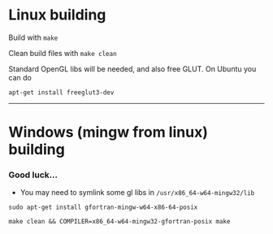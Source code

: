 # Linux building

Build with ```make```

Clean build files with ```make clean```

[](screen.png)

Standard OpenGL libs will be needed, and also free GLUT. On Ubuntu you can do

```apt-get install freeglut3-dev```

___

# Windows (mingw from linux) building

### Good luck...

- You may need to symlink some gl libs in ```/usr/x86_64-w64-mingw32/lib```

```sudo apt-get install gfortran-mingw-w64-x86-64-posix```

```make clean && COMPILER=x86_64-w64-mingw32-gfortran-posix make```

